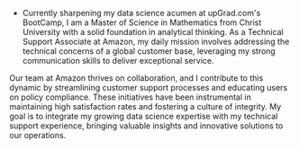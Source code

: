 - Currently sharpening my data science acumen at upGrad.com's BootCamp, I am a Master of Science in Mathematics from Christ University with a solid foundation in analytical thinking. As a Technical Support Associate at Amazon, my daily mission involves addressing the technical concerns of a global customer base, leveraging my strong communication skills to deliver exceptional service.

Our team at Amazon thrives on collaboration, and I contribute to this dynamic by streamlining customer support processes and educating users on policy compliance. These initiatives have been instrumental in maintaining high satisfaction rates and fostering a culture of integrity. My goal is to integrate my growing data science expertise with my technical support experience, bringing valuable insights and innovative solutions to our operations.
